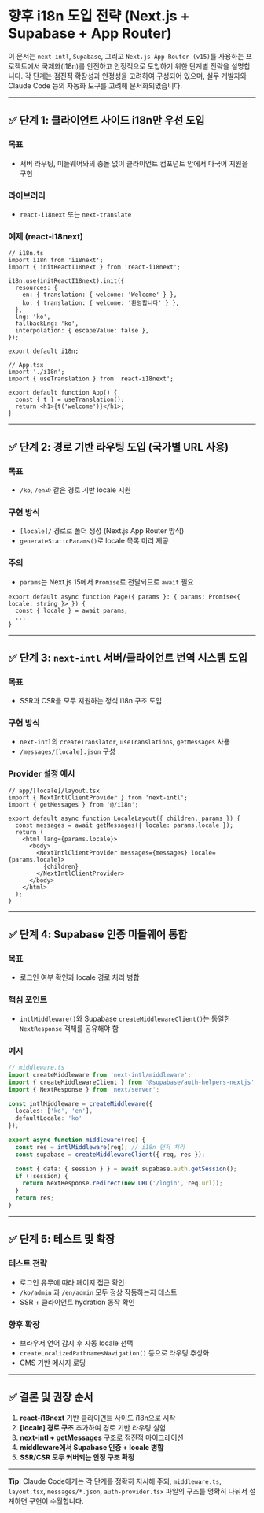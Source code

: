 # 향후 i18n 도입 전략 (Next.js + Supabase + App Router)

이 문서는 `next-intl`, `Supabase`, 그리고 `Next.js App Router (v15)`를 사용하는 프로젝트에서 국제화(i18n)를 안전하고 안정적으로 도입하기 위한 단계별 전략을 설명합니다. 각 단계는 점진적 확장성과 안정성을 고려하여 구성되어 있으며, 실무 개발자와 Claude Code 등의 자동화 도구를 고려해 문서화되었습니다.

---

## ✅ 단계 1: 클라이언트 사이드 i18n만 우선 도입

### 목표
- 서버 라우팅, 미들웨어와의 충돌 없이 클라이언트 컴포넌트 안에서 다국어 지원을 구현

### 라이브러리
- `react-i18next` 또는 `next-translate`

### 예제 (react-i18next)
```tsx
// i18n.ts
import i18n from 'i18next';
import { initReactI18next } from 'react-i18next';

i18n.use(initReactI18next).init({
  resources: {
    en: { translation: { welcome: 'Welcome' } },
    ko: { translation: { welcome: '환영합니다' } },
  },
  lng: 'ko',
  fallbackLng: 'ko',
  interpolation: { escapeValue: false },
});

export default i18n;
```

```tsx
// App.tsx
import './i18n';
import { useTranslation } from 'react-i18next';

export default function App() {
  const { t } = useTranslation();
  return <h1>{t('welcome')}</h1>;
}
```

---

## ✅ 단계 2: 경로 기반 라우팅 도입 (국가별 URL 사용)

### 목표
- `/ko`, `/en`과 같은 경로 기반 locale 지원

### 구현 방식
- `[locale]/` 경로로 폴더 생성 (Next.js App Router 방식)
- `generateStaticParams()`로 locale 목록 미리 제공

### 주의
- `params`는 Next.js 15에서 `Promise`로 전달되므로 `await` 필요
```tsx
export default async function Page({ params }: { params: Promise<{ locale: string }> }) {
  const { locale } = await params;
  ...
}
```

---

## ✅ 단계 3: `next-intl` 서버/클라이언트 번역 시스템 도입

### 목표
- SSR과 CSR을 모두 지원하는 정식 i18n 구조 도입

### 구현 방식
- `next-intl`의 `createTranslator`, `useTranslations`, `getMessages` 사용
- `/messages/[locale].json` 구성

### Provider 설정 예시
```tsx
// app/[locale]/layout.tsx
import { NextIntlClientProvider } from 'next-intl';
import { getMessages } from '@/i18n';

export default async function LocaleLayout({ children, params }) {
  const messages = await getMessages({ locale: params.locale });
  return (
    <html lang={params.locale}>
      <body>
        <NextIntlClientProvider messages={messages} locale={params.locale}>
          {children}
        </NextIntlClientProvider>
      </body>
    </html>
  );
}
```

---

## ✅ 단계 4: Supabase 인증 미들웨어 통합

### 목표
- 로그인 여부 확인과 locale 경로 처리 병합

### 핵심 포인트
- `intlMiddleware()`와 Supabase `createMiddlewareClient()`는 동일한 `NextResponse` 객체를 공유해야 함

### 예시
```ts
// middleware.ts
import createMiddleware from 'next-intl/middleware';
import { createMiddlewareClient } from '@supabase/auth-helpers-nextjs';
import { NextResponse } from 'next/server';

const intlMiddleware = createMiddleware({
  locales: ['ko', 'en'],
  defaultLocale: 'ko'
});

export async function middleware(req) {
  const res = intlMiddleware(req); // i18n 먼저 처리
  const supabase = createMiddlewareClient({ req, res });

  const { data: { session } } = await supabase.auth.getSession();
  if (!session) {
    return NextResponse.redirect(new URL('/login', req.url));
  }
  return res;
}
```

---

## ✅ 단계 5: 테스트 및 확장

### 테스트 전략
- 로그인 유무에 따라 페이지 접근 확인
- `/ko/admin` 과 `/en/admin` 모두 정상 작동하는지 테스트
- SSR + 클라이언트 hydration 동작 확인

### 향후 확장
- 브라우저 언어 감지 후 자동 locale 선택
- `createLocalizedPathnamesNavigation()` 등으로 라우팅 추상화
- CMS 기반 메시지 로딩

---

## ✅ 결론 및 권장 순서

1. **react-i18next** 기반 클라이언트 사이드 i18n으로 시작
2. **[locale] 경로 구조** 추가하여 경로 기반 라우팅 실험
3. **next-intl + getMessages** 구조로 점진적 마이그레이션
4. **middleware에서 Supabase 인증 + locale 병합**
5. **SSR/CSR 모두 커버되는 안정 구조 확정**

---

**Tip**: Claude Code에게는 각 단계를 정확히 지시해 주되, `middleware.ts`, `layout.tsx`, `messages/*.json`, `auth-provider.tsx` 파일의 구조를 명확히 나눠서 설계하면 구현이 수월합니다.
